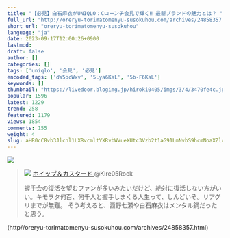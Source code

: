 ```yaml
---
title: "【必見】白石麻衣がUNIQLO：Cローンチ会見で輝く‼ 最新ブランドの魅力とは？ "
full_url: "http://oreryu-torimatomenyu-susokuhou.com/archives/24858357.html"
short_url: "oreryu-torimatomenyu-susokuhou"
language: "ja"
date: 2023-09-17T12:00:26+0900
lastmod: 
draft: false
author: []
categories: []
tags: ['uniqlo', '会見', '必見']
encoded_tags: ['dW5pcWxv', '5Lya6KaL', '5b-F6KaL']
keywords: []
thumbnail: "https://livedoor.blogimg.jp/hiroki0405/imgs/3/4/3470fe4c.jpg"
popular: 1596
latest: 1229
trend: 258
featured: 1179
views: 1854
comments: 155
weight: 4
slug: aHR0cC8vb3Jlcnl1LXRvcmltYXRvbWVueXUtc3Vzb2t1aG91LmNvbS9hcmNoaXZlcy8yNDg1ODM1Ny5odG1s
---
```


![](https://livedoor.blogimg.jp/hiroki0405/imgs/3/4/3470fe4c.jpg)

<blockquote id='twibodyNv929PK1ZA'> <p> <img src='https//livedoor.blogimg.jp/hiroki0405/imgs/c/c/cc839c93.jpg'> <a target='_blank' href='https//twitter.com/Kire05Rock/status/1703026702878982231'>ホイップ＆カスタード </a> @Kire05Rock </p> <p id='twitextNv929PK1ZA'> 握手会の復活を望むファンが多いみたいだけど、絶対に復活しない方がいい。キモヲタ何百、何千人と握手しまくる人生って、しんどいぞ。リアグリまでが無難。 そう考えると、西野七瀬や白石麻衣はメンタル鋼だったと思う。 </p> </blockquote> 

(http//oreryu-torimatomenyu-susokuhou.com/archives/24858357.html)
